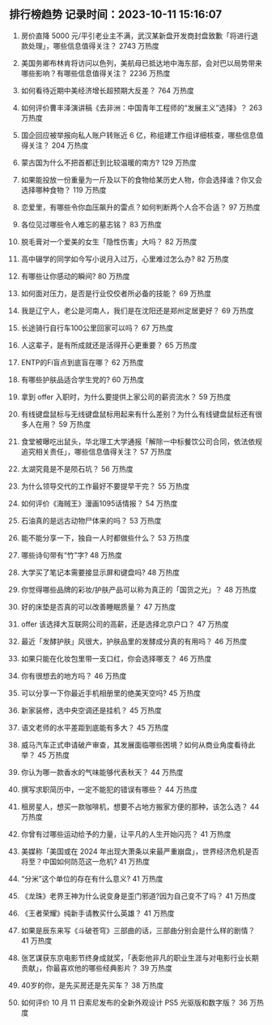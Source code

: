 
## 排行榜趋势 记录时间：2023-10-11 15:16:07
  
  1. 房价直降 5000 元/平引老业主不满，武汉某新盘开发商封盘致歉「将进行退款处理」，哪些信息值得关注？ 2743 万热度
    
  2. 美国务卿布林肯将访问以色列，美航母已抵达地中海东部，会对巴以局势带来哪些影响？有哪些信息值得关注？ 2236 万热度
    
  3. 如何看待近期中美经济增长超预期大反差？ 764 万热度
    
  4. 如何评价曹丰泽演讲稿《去非洲：中国青年工程师的“发展主义”选择》？ 263 万热度
    
  5. 国企回应被举报向私人账户转账近 6 亿，称组建工作组详细核查，哪些信息值得关注？ 204 万热度
    
  6. 蒙古国为什么不把首都迁到比较温暖的南方? 129 万热度
    
  7. 如果能投放一份重量为一斤及以下的食物给某历史人物，你会选择谁？你又会选择哪种食物？ 119 万热度
    
  8. 恋爱里，有哪些令你血压飙升的雷点？如何判断两个人合不合适？ 97 万热度
    
  9. 各位见过哪些令人难忘的墓志铭？ 83 万热度
    
  10. 脱毛膏对一个爱美的女生「隐性伤害」大吗？ 82 万热度
    
  11. 高中辍学的同学如今写小说月入过万，心里难过怎么办? 82 万热度
    
  12. 有哪些让你感动的瞬间? 80 万热度
    
  13. 如何面对压力，是否是行业佼佼者所必备的技能？ 69 万热度
    
  14. 我是辽宁人，老公是河南人，我们是在沈阳还是郑州定居更好？ 69 万热度
    
  15. 长途骑行自行车100公里回家可以吗？ 67 万热度
    
  16. 人这辈子，是有所成就还是活得开心更重要？ 65 万热度
    
  17. ENTP的Fi盲点到底盲在哪？ 62 万热度
    
  18. 有哪些护肤品适合学生党的? 60 万热度
    
  19. 拿到 offer 入职时，为什么要提供上家公司的薪资流水？ 59 万热度
    
  20. 有线键盘鼠标与无线键盘鼠标用起来有什么差别？为什么有线键盘鼠标还有很多人在用？ 59 万热度
    
  21. 食堂被曝吃出鼠头，华北理工大学通报「解除一中标餐饮公司合同，依法依规追究相关责任」，哪些信息值得关注？ 57 万热度
    
  22. 太湖究竟是不是陨石坑？ 56 万热度
    
  23. 为什么领导交代的工作最好不要提早干完？ 55 万热度
    
  24. 如何评价《海贼王》漫画1095话情报？ 54 万热度
    
  25. 石油真的是远古动物尸体来的吗？ 53 万热度
    
  26. 能不能分享一下，独自一人时都做些什么？ 53 万热度
    
  27. 哪些诗句带有“竹”字? 48 万热度
    
  28. 大学买了笔记本需要接显示屏和键盘吗? 48 万热度
    
  29. 你觉得哪些品牌的彩妆/护肤产品可以称为真正的「国货之光」？ 48 万热度
    
  30. 好的床垫是否真的可以改善睡眠质量？ 47 万热度
    
  31. offer 该选择大互联网公司的高薪，还是选择北京户口？ 47 万热度
    
  32. 最近「发酵护肤」风很大，护肤品里的发酵成分真的有用吗？ 46 万热度
    
  33. 如果只能在化妆包里带一支口红，你会选择哪支？ 46 万热度
    
  34. 你有很想去的地方吗？ 46 万热度
    
  35. 可以分享一下你最近手机相册里的绝美天空吗? 45 万热度
    
  36. 新家装修，选中央空调还是挂机？ 45 万热度
    
  37. 语文老师的水平差距到底能有多大？ 45 万热度
    
  38. 威马汽车正式申请破产审查，其发展面临哪些困境？如何从商业角度看待此举？ 45 万热度
    
  39. 你认为哪一款香水的气味能够代表秋天？ 44 万热度
    
  40. 撰写求职简历中，一定不能犯的错误有哪些？ 44 万热度
    
  41. 租房星人，想买一款咖啡机，想要不占地方搬家方便的那种，该怎么选？ 44 万热度
    
  42. 你曾有过哪些运动给予的力量，让平凡的人生开始闪亮？ 41 万热度
    
  43. 美媒称「美国或在 2024 年出现大萧条以来最严重崩盘」，世界经济危机是否将至？中国如何防范这一危机? 41 万热度
    
  44. “分米”这个单位的存在有什么意义? 41 万热度
    
  45. 《龙珠》老界王神为什么说变身是歪门邪道?因为自己变不了吗？ 41 万热度
    
  46. 《王者荣耀》纯新手请教买什么英雄？ 41 万热度
    
  47. 如果是辰东来写《斗破苍穹》三部曲的话，三部曲分别会是什么样的剧情？ 41 万热度
    
  48. 张艺谋获东京电影节终身成就奖，「表彰他非凡的职业生涯与对电影行业长期贡献」，你最喜欢他的哪些经典影片？ 39 万热度
    
  49. 40岁的你，是先买房还是先买车？ 38 万热度
    
  50. 如何评价 10 月 11 日索尼发布的全新外观设计 PS5 光驱版和数字版？ 36 万热度
    